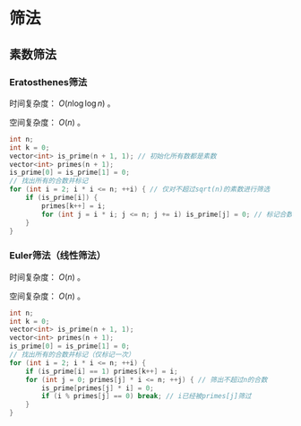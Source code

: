# 筛法

## 素数筛法

### Eratosthenes筛法

时间复杂度： $O(n\log\log{n})$ 。

空间复杂度： $O(n)$ 。

```cpp
int n;
int k = 0;
vector<int> is_prime(n + 1, 1); // 初始化所有数都是素数
vector<int> primes(n + 1);
is_prime[0] = is_prime[1] = 0;
// 找出所有的合数并标记
for (int i = 2; i * i <= n; ++i) { // 仅对不超过sqrt(n)的素数进行筛选
	if (is_prime[i]) {
		primes[k++] = i;
		for (int j = i * i; j <= n; j += i) is_prime[j] = 0; // 标记合数
	}
}
```

### Euler筛法（线性筛法）

时间复杂度： $O(n)$ 。

空间复杂度： $O(n)$ 。

```cpp
int n;
int k = 0;
vector<int> is_prime(n + 1, 1);
vector<int> primes(n + 1);
is_prime[0] = is_prime[1] = 0;
// 找出所有的合数并标记（仅标记一次）
for (int i = 2; i * i <= n; ++i) {
	if (is_prime[i] == 1) primes[k++] = i;
	for (int j = 0; primes[j] * i <= n; ++j) { // 筛出不超过n的合数
		is_prime[primes[j] * i] = 0;
		if (i % primes[j] == 0) break; // i已经被primes[j]筛过
	}
}
```
